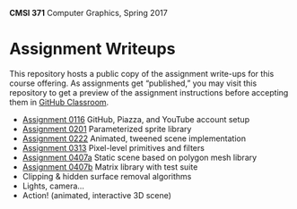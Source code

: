 **CMSI 371** Computer Graphics, Spring 2017

# Assignment Writeups
This repository hosts a public copy of the assignment write-ups for this course offering. As assignments get “published,” you may visit this repository to get a preview of the assignment instructions before accepting them in [GitHub Classroom](https://classroom.github.com).

- [Assignment 0116](http://myweb.lmu.edu/dondi/spring2017/cmsi371/cmsi371-spring2017-hw0116.pdf) GitHub, Piazza, and YouTube account setup
- [Assignment 0201](https://github.com/lmu-cmsi371-spring2017/assignments/blob/master/parameterized-sprite-library.md) Parameterized sprite library
- [Assignment 0222](https://github.com/lmu-cmsi371-spring2017/assignments/blob/master/animated-tweened-scene.md) Animated, tweened scene implementation
- [Assignment 0313](https://github.com/lmu-cmsi371-spring2017/assignments/blob/master/primitives-and-filters.md) Pixel-level primitives and filters
- [Assignment 0407a](https://github.com/lmu-cmsi371-spring2017/assignments/blob/master/static-3d-scene.md) Static scene based on polygon mesh library
- [Assignment 0407b](https://github.com/lmu-cmsi371-spring2017/assignments/blob/master/matrix-library.md) Matrix library with test suite
- Clipping & hidden surface removal algorithms
- Lights, camera…
- Action! (animated, interactive 3D scene)
